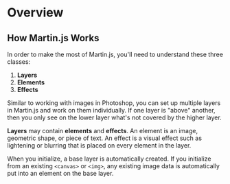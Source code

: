 # Overview

## How Martin.js Works

In order to make the most of Martin.js, you'll need to understand these three classes:

1. **Layers**
2. **Elements**
3. **Effects**

Similar to working with images in Photoshop, you can set up multiple layers in Martin.js and work on them individually. If one layer is "above" another, then you only see on the lower layer what's not covered by the higher layer.

**Layers** may contain **elements** and **effects**. An element is an image, geometric shape, or piece of text. An effect is a visual effect such as lightening or blurring that is placed on every element in the layer.

When you initialize, a base layer is automatically created. If you initialize from an existing `<canvas>` or `<img>`, any existing image data is automatically put into an element on the base layer.
